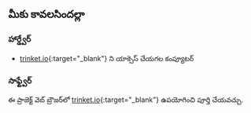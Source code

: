 ## మీకు కావలసిందల్లా

### హార్డ్వేర్

+ [trinket.io](https://trinket.io){:target="_blank"} ని యాక్సెస్ చేయగల కంప్యూటర్

### సాఫ్ట్వేర్

ఈ ప్రాజెక్ట్ వెబ్ బ్రౌజర్‌లో [trinket.io](https://trinket.io){:target="_blank"} ఉపయోగించి పూర్తి చేయవచ్చు.